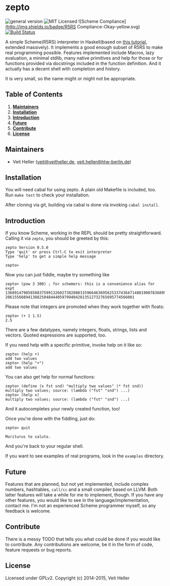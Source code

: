 # zepto
![general version](http://img.shields.io/badge/version-0.6.0-yellow.svg)
![MIT Licensed](http://img.shields.io/badge/license-MIT-blue.svg)
![Scheme Compliance](http://img.shields.io/badge/R5RS Compliance-Okay-yellow.svg)
[![Build Status](https://travis-ci.org/hellerve/zepto.png?branch=master)](https://travis-ci.org/hellerve/zepto)

A simple Scheme(R5RS) interpreter in Haskell(based on 
[this tutorial](http://upload.wikimedia.org/wikipedia/commons/a/aa/Write_Yourself_a_Scheme_in_48_Hours.pdf),
extended massively).
It implements a good enough subset of R5RS to make real programming possible.
Features implemented include Macros, lazy evaluation, a minimal stdlib, many
native primitives and help for those or for functions provided via docstrings 
included in the function definition. And it actually has a decent shell with
completion and history.

It is very small, so the name might or might not be appropriate.

## Table of Contents

1. **[Maintainers](#maintainers)**
2. **[Installation](#installation)**
3. **[Introduction](#introduction)**
4. **[Future](#future)**
5. **[Contribute](#contribute)**
6. **[License](#license)**

## Maintainers

* Veit Heller (<veit@veitheller.de>, <veit.heller@htw-berlin.de>)

## Installation

You will need cabal for using zepto. A plain old Makefile is included, too.
Run `make test` to check your installation.

After cloning via git, building via cabal is done via invoking `cabal install`.

## Introduction

If you know Scheme, working in the REPL should be pretty straightforward.
Calling it via `zepto`, you should be greeted by this:

```
zepto Version 0.5.0
Type 'quit' or press Ctrl-C to exit interpreter
Type 'help' to get a simple help message

zepto>
```

Now you can just fiddle, maybe try something like

```
zepto> (pow 3 300) ; for schemers: this is a convenience alias for expt
136891479058588375991326027382088315966463695625337436471480190078368997177499076593800
206155688941388250484440597994042813512732765695774566001
```

Please note that integers are promoted when they work together with floats:

```
zepto> (+ 1 1.5)
2.5
```

There are a few datatypes, namely integers, floats, strings, lists and
vectors. Quoted expressions are supported, too.

If you need help with a specific primitive, invoke help on it like so:

```
zepto> (help +)
add two values
zepto> (help "+")
add two values
```

You can also get help for normal functions:

```
zepto> (define (x fst snd) "multiply two values" (* fst snd))
multiply two values; source: (lambda ("fst" "snd") ...)
zepto> (help x)
multiply two values; source: (lambda ("fst" "snd") ...)
```

And it autocompletes your newly created function, too!

Once you're done with the fiddling, just do:

```
zepto> quit

Moriturus te saluto.
```

And you're back to your regular shell.

If you want to see examples of real programs, look in the `examples`
directory.

## Future

Features that are planned, but not yet implemented, include complex numbers, 
hashtables, `call/cc` and a small compiler based on LLVM. 
Both latter features will take a while for me to implement, though. If 
you have any other features, you would like to see in the 
language/implementation, contact me. I'm not an experienced Scheme
programmer myself, so any feedback is welcome.

## Contribute

There is a messy TODO that tells you what could be done if you would like
to contribute. Any contributions are welcome, be it in the form of code,
feature requests or bug reports.

## License

Licensed under GPLv2. Copyright (c) 2014-2015, Veit Heller
